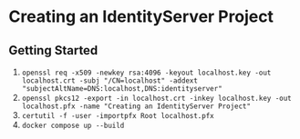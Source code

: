 # Creating an IdentityServer Project

## Getting Started

1. `openssl req -x509 -newkey rsa:4096 -keyout localhost.key -out localhost.crt -subj "/CN=localhost" -addext "subjectAltName=DNS:localhost,DNS:identityserver"`
1. `openssl pkcs12 -export -in localhost.crt -inkey localhost.key -out localhost.pfx -name "Creating an IdentityServer Project"`
1. `certutil -f -user -importpfx Root localhost.pfx`
1. `docker compose up --build`

